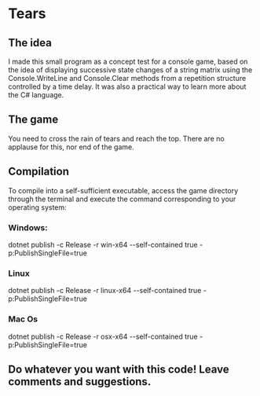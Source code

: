 # Tears
## The idea
I made this small program as a concept test for a console game, based on the idea of displaying successive state changes of a string matrix using the Console.WriteLine and Console.Clear methods from a repetition structure controlled by a time delay. It was also a practical way to learn more about the C# language.

## The game
You need to cross the rain of tears and reach the top. There are no applause for this, nor end of the game.

## Compilation
To compile into a self-sufficient executable, access the game directory through the terminal and execute the command corresponding to your operating system:

### Windows:
dotnet publish -c Release -r win-x64 --self-contained true -p:PublishSingleFile=true

### Linux
dotnet publish -c Release -r linux-x64 --self-contained true -p:PublishSingleFile=true

### Mac Os
dotnet publish -c Release -r osx-x64 --self-contained true -p:PublishSingleFile=true

## Do whatever you want with this code! Leave comments and suggestions.
